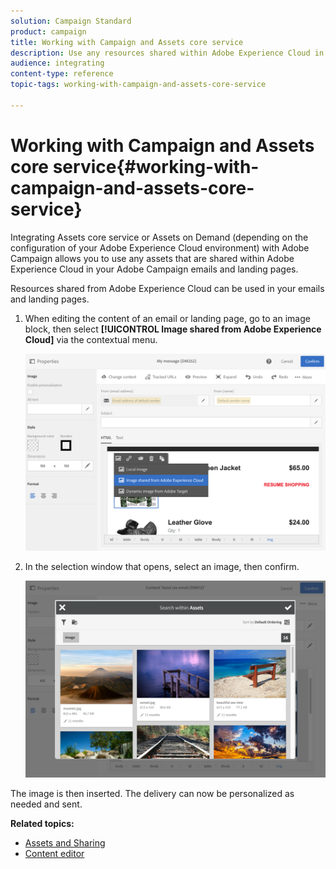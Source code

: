 ```yaml
---
solution: Campaign Standard
product: campaign
title: Working with Campaign and Assets core service
description: Use any resources shared within Adobe Experience Cloud in your Adobe Campaign messages and landing pages thanks to the Assets core service integration.
audience: integrating
content-type: reference
topic-tags: working-with-campaign-and-assets-core-service

---
```


# Working with Campaign and Assets core service{#working-with-campaign-and-assets-core-service}

Integrating Assets core service or Assets on Demand (depending on the configuration of your Adobe Experience Cloud environment) with Adobe Campaign allows you to use any assets that are shared within Adobe Experience Cloud in your Adobe Campaign emails and landing pages.

Resources shared from Adobe Experience Cloud can be used in your emails and landing pages.

1. When editing the content of an email or landing page, go to an image block, then select **[!UICONTROL Image shared from Adobe Experience Cloud]** via the contextual menu.

   ![](assets/dam_insert_image_dce.png)

1. In the selection window that opens, select an image, then confirm.

   ![](assets/dam_shared_image_selection.png)

The image is then inserted. The delivery can now be personalized as needed and sent.

**Related topics:**

* [Assets and Sharing](https://docs.adobe.com/content/help/en/core-services/interface/assets/experience-cloud-assets.html) 
* [Content editor](../../designing/using/personalization.md#example-email-personalization)


